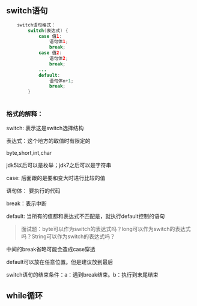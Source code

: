 ## switch语句

```java
	switch语句格式：
		switch(表达式) {
			case 值1:
				语句体1;
				break;
			case 值2:
				语句体2;
				break;
			...
			default:
				语句体n+1;
				break;
		}
		
```

### 格式的解释：

switch: 表示这是switch选择结构

表达式：这个地方的取值时有限定的

byte,short,int,char

jdk5以后可以是枚举；jdk7之后可以是字符串

case: 后面跟的是要和变大时进行比较的值

语句体： 要执行的代码

break：表示中断

default: 当所有的值都和表达式不匹配是，就执行default控制的语句

>面试题：byte可以作为switch的表达式吗？long可以作为switch的表达式吗？String可以作为switch的表达式吗？

中间的break省略可能会造成case穿透

default可以放在任意位置。但是建议放到最后 

switch语句的结束条件：a：遇到break结束。b：执行到末尾结束

## while循环

